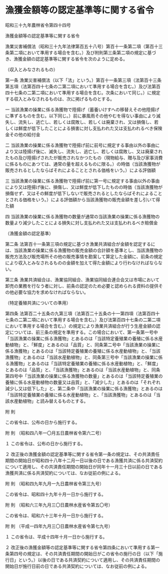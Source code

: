 # 漁獲金額等の認定基準等に関する省令

昭和三十九年農林省令第四十四号

漁獲金額等の認定基準等に関する省令

漁業災害補償法（昭和三十九年法律第百五十八号）第百十一条第二項（第百十三条第二項において準用する場合を含む。）及び附則第三条第二項の規定に基づき、漁獲金額の認定基準等に関する省令を次のように定める。

（収入とみなされるもの）

第一条 漁業災害補償法（以下「法」という。）第百十一条第三項（法第百十三条第五項（法第百四十七条の二第二項において準用する場合を含む。）及び法第百四十七条の二第二項において準用する場合を含む。次条において同じ。）に規定する収入とみなされるものは、次に掲げるものとする。

一 当該漁業の操業に係る漁獲物で陸揚げ（蓄養いけすへの移替えその他陸揚げに準ずるものを含む。以下同じ。）前に暴風雨その他やむを得ない事由により滅失し、流失し、逃亡し、若しくは腐敗し、若しくは廃棄され、又は損傷し、若しくは鮮度が低下したことによる損害に対し支払われた又は支払われるべき保険金その他の給付金

二 当該漁業の操業に係る漁獲物で陸揚げ前に前号に規定する事由以外の事由により又は陸揚げ後に、滅失し、流失し、逃亡し、若しくは腐敗し、又は廃棄されたもの及び陸揚げされたが販売されなかつたもの（現物給与、贈与及び家事消費に係るものにあつては、通常の量を超えるものに限る。）の時価（当該漁獲物が販売されるとしたならばそれによることとされる価格をいう。）による評価額

三 当該漁業の操業に係る漁獲物で陸揚げ前に第一号に規定する事由以外の事由により又は陸揚げ後に、損傷し、又は鮮度が低下したものの時価（当該漁獲物が損傷せず、又はその鮮度が低下しないで販売されるとしたならばそれによることとされる価格をいう。）による評価額から当該漁獲物の販売金額を差し引いて得た額

四 当該漁業の操業に係る漁獲物の数量が通常の当該漁業の操業に係る漁獲物の数量より減少したことによる損失に対し支払われた又は支払われるべき賠償金

（漁獲金額の認定基準）

第二条 法第百十一条第三項の規定に基づき漁業共済組合が金額を認定するには、当該漁業の操業に係る漁獲物の販売金額の合計額を基準とし、当該漁獲物の販売方法及び販売場所その他の販売事情を勘案して算定した金額に、前条の規定により収入とみなされるものの金額を加えて得た金額により行わなければならない。

第三条 漁業共済組合は、漁業協同組合、漁業協同組合連合会又は市場において卸売の業務を行なう者に対し、前条の認定のため必要と認められる資料の提供その他必要な協力を求めなければならない。

（特定養殖共済についての準用）

第四条 法第百二十五条の九第三項（法第百二十五条の十一第四項（法第百四十七条の二第二項において準用する場合を含む。）及び法第百四十七条の二第二項において準用する場合を含む。）の規定により漁業共済組合が行う生産金額の認定については、前三条の規定を準用する。この場合において、第一条第一号中「当該漁業の操業に係る漁獲物」とあるのは「当該特定養殖業の養殖に係る水産動植物」と、「鮮度」とあるのは「品質」と、同条第二号中「当該漁業の操業に係る漁獲物」とあるのは「当該特定養殖業の養殖に係る水産動植物」と、「当該漁獲物」とあるのは「当該水産動植物」と、同条第三号中「当該漁業の操業に係る漁獲物」とあるのは「当該特定養殖業の養殖に係る水産動植物」と、「鮮度」とあるのは「品質」と、「当該漁獲物」とあるのは「当該水産動植物」と、同条第四号中「当該漁業の操業に係る漁獲物の数量」とあるのは「当該特定養殖業の養殖に係る水産動植物の数量又は品質」と、「減少した」とあるのは「それぞれ減少し又は低下した」と、第二条中「当該漁業の操業に係る漁獲物」とあるのは「当該特定養殖業の養殖に係る水産動植物」と、「当該漁獲物」とあるのは「当該水産動植物」と読み替えるものとする。

附 則

この省令は、公布の日から施行する。

附 則 （昭和四八年一〇月五日農林省令第六二号）

１ この省令は、公布の日から施行する。

２ 改正後の漁獲金額の認定基準等に関する省令第一条の規定は、その共済責任期間の開始日が昭和四十八年十二月一日以後の日である漁獲共済に係る共済契約について適用し、その共済責任期間の開始日が同年十一月三十日以前の日である漁獲共済に係る共済契約については、なお従前の例による。

附 則 （昭和四九年九月一九日農林省令第三九号）

この省令は、昭和四十九年十月一日から施行する。

附 則 （昭和六三年九月三〇日農林水産省令第五〇号）

この省令は、昭和六十三年十月一日から施行する。

附 則 （平成一四年九月三〇日農林水産省令第七九号）

１ この省令は、平成十四年十月一日から施行する。

２ 改正後の漁獲金額等の認定基準等に関する省令第四条において準用する第一条第四号の規定は、その共済責任期間の開始日がこの省令の施行の日（以下「施行日」という。）以後の日である共済契約について適用し、その共済責任期間の開始日が施行日前の日である共済契約については、なお従前の例による。
